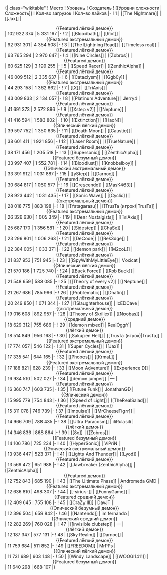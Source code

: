 {| class="wikitable"
! Место
! Уровень
! Создатель
! [[Уровни сложности|Сложность]]
! Кол-во загрузок
! Кол-во лайков
|-
! 1
| [[The Nightmare]]
| [[Jax]]
| <center>{{Featured лёгкий демон}}</center>
| 102 922 374
| 5 331 167
|-
! 2
| [[Bloodbath]]
| [[Riot]]
| <center>{{Featured экстремальный демон}}</center>
| 92 931 301
| 4 354 508
|-
! 3
| [[The Lightning Road]]
| [[Timeless real]]
| <center>{{Featured лёгкий демон}}</center>
| 63 765 294
| 2 970 647
|-
! 4
| [[Nine Circles]]
| [[Zobros]]
| <center>{{Featured демон}}</center>
| 60 625 129
| 3 199 255
|-
! 5
| [[Speed Racer]]
| [[ZenthicAlpha]]
| <center>{{Featured лёгкий демон}}</center>
| 46 009 512
| 2 335 637
|-
! 6
| [[Cataclysm]]
| [[Ggb0y]]
| <center>{{Featured экстремальный демон}}</center>
| 44 293 158
| 1 362 662
|-
! 7
| [[X]]
| [[TriAxis]]
| <center>{{Featured лёгкий демон}}</center>
| 43 009 833
| 2 134 057
|-
! 8
| [[Platinum Adventure]]
| Jerry4
| <center>{{Featured лёгкий демон}}</center>
| 41 691 373
| 2 572 896
|-
! 9
| [[Xstep v2]]
| [[Neptune]]
| <center>{{Featured лёгкий демон}}</center>
| 41 416 594
| 1 583 802
|-
! 10
| [[Extinction]]
| [[HaoN]]
| <center>{{Эпический лёгкий демон}}</center>
| 39 597 752
| 1 350 635
|-
! 11
| [[Death Moon]]
| [[Caustic]]
| <center>{{Featured лёгкий демон}}</center>
| 38 601 411
| 1 921 856
|-
! 12
| [[Laser Room]]
| [[TrueNature]]
| <center>{{Featured лёгкий демон}}</center>
| 38 171 456
| 1 205 518
|-
! 13
| [[Supersonic]]
| [[ZenthicAlpha]]
| <center>{{Featured безумный демон}}</center>
| 33 997 407
| 1 552 781
|-
! 14
| [[Bloodlust]]
| [[Knobbelboy]]
| <center>{{Эпический экстремальный демон}}</center>
| 33 391 912
| 1 031 887
|-
! 15
| [[yStep]]
| [[Darnoc]]
| <center>{{Featured лёгкий демон}}</center>
| 30 684 817
| 1 060 577
|-
! 16
| [[Crescendo]]
| [[MasK463]]
| <center>{{Featured лёгкий демон}}</center>
| 28 923 442
| 1 031 435
|-
! 17
| [[Sonic Wave]]
| [[Cyclic]]
| <center>{{экстремальный демон}}</center>
| 28 018 775
| 883 198
|-
! 18
| [[Yatagarasu]]
| [[TrusTa (игрок)|TrusTa]]
| <center>{{Featured экстремальный демон}}</center>
| 26 326 630
| 1 005 349
|-
! 19
| [[Dear Nostalgists]]
| [[TriAxis]]
| <center>{{Featured лёгкий демон}}</center>
| 25 687 170
| 1 356 581
|-
! 20
| [[Sidestep]]
| [[ChaSe]]
| <center>{{Featured лёгкий демон}}</center>
| 23 296 801
| 1 006 263
|-
! 21
| [[DeCode]]
| [[Rek3dge]]
| <center>{{Featured лёгкий демон}}</center>
| 22 384 005
| 1 033 371
|-
! 22
| [[demon park]]
| [[M2coL]]
| <center>{{Featured лёгкий демон}}</center>
| 21 837 953
| 751 945
|-
! 23
| [[iSpyWithMyLittleEye]]
| Voxicat
| <center>{{Эпический лёгкий демон}}</center>
| 21 570 186
| 1 725 740
|-
! 24
| [[Buck Force]]
| [[Rob Buck]]
| <center>{{Featured лёгкий демон}}</center>
| 21 548 659
| 583 085
|-
! 25
| [[Theory of every v2]]
| [[Neptune]]
| <center>{{Featured лёгкий демон}}</center>
| 21 267 686
| 785 996
|-
! 26
| [[Problematic]]
| [[Dhafin]]
| <center>{{Featured лёгкий демон}}</center>
| 20 249 850
| 1 071 344
|-
! 27
| [[Slaughterhouse]]
| IcEDCave
| <center>{{экстремальный демон}}</center>
| 19 016 608
| 892 957
|-
! 28
| [[Theory of Skrillex]]
| [[Noobas]]
| <center>{{средний демон}}</center>
| 18 629 312
| 755 686
|-
! 29
| [[demon mixed]]
| RealOggY
| <center>{{лёгкий демон}}</center>
| 18 514 849
| 956 168
|-
! 30
| [[Sakupen Hell]]
| [[TrusTa (игрок)|TrusTa]]
| <center>{{Featured экстремальный демон}}</center>
| 17 774 057
| 546 122
|-
! 31
| [[Super Cycles]]
| [[Jax]]
| <center>{{Featured лёгкий демон}}</center>
| 17 335 541
| 644 165
|-
! 32
| [[Phobos]]
| [[KrmaL]]
| <center>{{Featured экстремальный демон}}</center>
| 17 188 821
| 628 239
|-
! 33
| [[Moon Adventure]]
| [[Experience D]]
| <center>{{Featured лёгкий демон}}</center>
| 16 934 510
| 502 027
|-
! 34
| [[demon jumper]]
| —
| <center>{{Featured лёгкий демон}}</center>
| 16 360 747
| 603 735
|-
! 35
| [[Future Funk]]
| JonathanGD
| <center>{{Эпический демон}}</center>
| 15 995 779
| 754 843
|-
! 36
| [[Speed of Light]]
| [[TheRealSalad]]
| <center>{{Featured лёгкий демон}}</center>
| 15 311 078
| 746 739
|-
! 37
| [[Impulse]]
| [[MrCheeseTigrr]]
| <center>{{Featured лёгкий демон}}</center>
| 14 966 709
| 788 435
|-
! 38
| [[Ultra Paracosm]]
| iIiRulasiIi
| <center>{{лёгкий демон}}</center>
| 14 346 836
| 868 864
|-
! 39
| [[8o]]
| [[Zobros]]
| <center>{{Featured безумный демон}}</center>
| 14 106 786
| 725 234
|-
! 40
| [[HyperSonic]]
| ViPriN
| <center>{{Эпический экстремальный демон}}</center>
| 13 936 447
| 523 371
|-
! 41
| [[Lights And Thunder]]
| [[Lyod]]
| <center>{{Featured лёгкий демон}}</center>
| 13 569 472
| 651 988
|-
! 42
| [[Jawbreaker (ZenthicAlpha)]]
| [[ZenthicAlpha]]
| <center>{{Featured демон}}</center>
| 12 752 843
| 685 190
|-
! 43
| [[The Ultimate Phase]]
| Andromeda GMD
| <center>{{Featured экстремальный демон}}</center>
| 12 636 810
| 498 307
|-
! 44
| [[-sirius-]]
| [[FunnyGame]]
| <center>{{Featured средний демон}}</center>
| 12 409 645
| 755 108
|-
! 45
| [[CraZy III]]
| DavJT
| <center>{{Эпический безумный демон}}</center>
| 12 396 504
| 659 842
|-
! 46
| [[Nantendo]]
| im fernando
| <center>{{Эпический средний демон}}</center>
| 12 282 269
| 760 028
|-
! 47
| [[invisible clubstep]]
| —
| <center>{{лёгкий демон}}</center>
| 12 187 347
| 577 131
|-
! 48
| [[Sky Realm]]
| [[Darnoc]]
| <center>{{Featured лёгкий демон}}</center>
| 11 759 684
| 511 852
|-
! 49
| [[FREEDOM]]
| MrPPs
| <center>{{Эпический лёгкий демон}}</center>
| 11 731 689
| 603 148
|-
! 50
| [[Windy Landscape]]
| [[WOOGI1411]]
| <center>{{Featured безумный демон}}</center>
| 11 640 298
| 668 107
|}